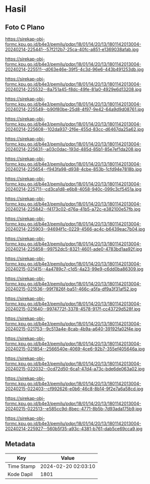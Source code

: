 # Hasil

## Foto C Plano

https://sirekap-obj-formc.kpu.go.id/b4e3/pemilu/pdpr/18/01/14/20/13/1801142013004-20240214-225441--57f212b7-25ca-40fc-a851-e1369038afab.jpg

https://sirekap-obj-formc.kpu.go.id/b4e3/pemilu/pdpr/18/01/14/20/13/1801142013004-20240214-225511--d063e46e-39f5-4c3d-96e6-443b491253db.jpg

https://sirekap-obj-formc.kpu.go.id/b4e3/pemilu/pdpr/18/01/14/20/13/1801142013004-20240214-225532--8a751a45-f8dc-49fe-81a0-4929e6d13208.jpg

https://sirekap-obj-formc.kpu.go.id/b4e3/pemilu/pdpr/18/01/14/20/13/1801142013004-20240214-225549--b90f80be-25d8-4f97-9e42-64a9d9d08761.jpg

https://sirekap-obj-formc.kpu.go.id/b4e3/pemilu/pdpr/18/01/14/20/13/1801142013004-20240214-225608--102da937-2f6e-455d-83cc-d6467da25a62.jpg

https://sirekap-obj-formc.kpu.go.id/b4e3/pemilu/pdpr/18/01/14/20/13/1801142013004-20240214-225631--a03c0dac-193d-485d-85b1-85e7ef1da208.jpg

https://sirekap-obj-formc.kpu.go.id/b4e3/pemilu/pdpr/18/01/14/20/13/1801142013004-20240214-225654--f943fa98-d938-4cbe-853b-1cfd94e7818b.jpg

https://sirekap-obj-formc.kpu.go.id/b4e3/pemilu/pdpr/18/01/14/20/13/1801142013004-20240214-225711--cd3ca1d8-e6b8-4058-940c-099c3cf5451a.jpg

https://sirekap-obj-formc.kpu.go.id/b4e3/pemilu/pdpr/18/01/14/20/13/1801142013004-20240214-225842--f4173c02-d76a-41b5-a72c-e382100e57fb.jpg

https://sirekap-obj-formc.kpu.go.id/b4e3/pemilu/pdpr/18/01/14/20/13/1801142013004-20240214-225903--94694f1c-0229-4566-ac4c-b6439eac7b04.jpg

https://sirekap-obj-formc.kpu.go.id/b4e3/pemilu/pdpr/18/01/14/20/13/1801142013004-20240214-225858--99752dc5-8321-4601-ade0-4783bd1aa92f.jpg

https://sirekap-obj-formc.kpu.go.id/b4e3/pemilu/pdpr/18/01/14/20/13/1801142013004-20240215-021415--4a4789c7-c1d5-4a23-99e9-c6dd0ba86309.jpg

https://sirekap-obj-formc.kpu.go.id/b4e3/pemilu/pdpr/18/01/14/20/13/1801142013004-20240215-021536--99f7826f-ba51-466c-a5fa-df9a3f31af52.jpg

https://sirekap-obj-formc.kpu.go.id/b4e3/pemilu/pdpr/18/01/14/20/13/1801142013004-20240215-021640--9974772f-3378-4578-917f-cc43729d528f.jpg

https://sirekap-obj-formc.kpu.go.id/b4e3/pemilu/pdpr/18/01/14/20/13/1801142013004-20240215-021753--9c513a4e-8cab-4b9a-a640-39192fa02f4e.jpg

https://sirekap-obj-formc.kpu.go.id/b4e3/pemilu/pdpr/18/01/14/20/13/1801142013004-20240215-021854--2566540e-4069-4ce6-92b7-355ef405646a.jpg

https://sirekap-obj-formc.kpu.go.id/b4e3/pemilu/pdpr/18/01/14/20/13/1801142013004-20240215-022032--0cd72d50-6ca1-47d4-a73c-bde6de063a02.jpg

https://sirekap-obj-formc.kpu.go.id/b4e3/pemilu/pdpr/18/01/14/20/13/1801142013004-20240215-022403--cf992626-e0b6-46c8-8b14-9f2e7a6a58cd.jpg

https://sirekap-obj-formc.kpu.go.id/b4e3/pemilu/pdpr/18/01/14/20/13/1801142013004-20240215-022513--e585cc9d-8bec-4771-8b5b-7d93ada175b9.jpg

https://sirekap-obj-formc.kpu.go.id/b4e3/pemilu/pdpr/18/01/14/20/13/1801142013004-20240214-225927--560b5f35-a93c-4381-b761-dab5ce69cca9.jpg


## Metadata

| Key        | Value               |
| ---------- | ------------------- |
| Time Stamp | 2024-02-20 02:03:10 |
| Kode Dapil | 1801                |



